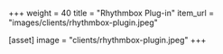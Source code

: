 +++
weight = 40
title = "Rhythmbox Plug-in"
item_url = "images/clients/rhythmbox-plugin.jpeg"

[asset]
  image = "clients/rhythmbox-plugin.jpeg"
+++
